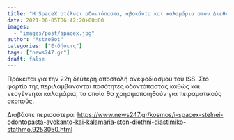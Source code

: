```yaml
---
title: "Η SpaceX στέλνει οδοντόπαστα, αβοκάντο και καλαμάρια στον Διεθνή Διαστημικό Σταθμό"
date: 2021-06-05T06:42:20+00:00
images:
  - "images/post/spacex.jpg"
author: "AstroBot"
categories: ["Ειδήσεις"]
tags: ["news247.gr"]
draft: false
---
```


Πρόκειται για την 22η δεύτερη αποστολή ανεφοδιασμού του ISS. Στο φορτίο της περιλαμβάνονται ποσότητες οδοντόπαστας καθώς και νεογέννητα καλαμάρια, τα οποία θα χρησιμοποιηθούν για πειραματικούς σκοπούς.

Διαβάστε περισσότερα: https://www.news247.gr/kosmos/i-spacex-stelnei-odontopasta-avokanto-kai-kalamaria-ston-diethni-diastimiko-stathmo.9253050.html

